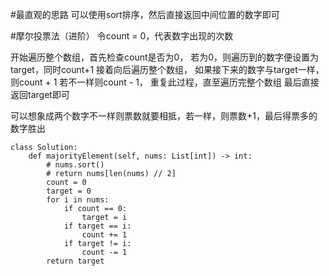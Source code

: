 #最直观的思路
可以使用sort排序，然后直接返回中间位置的数字即可

#摩尔投票法（进阶）
令count = 0，代表数字出现的次数


开始遍历整个数组，首先检查count是否为0，
若为0，则遍历到的数字便设置为target，同时count+1
接着向后遍历整个数组，
如果接下来的数字与target一样，则count + 1
若不一样则count - 1，
重复此过程，直至遍历完整个数组
最后直接返回target即可

可以想象成两个数字不一样则票数就要相抵，若一样，则票数+1，最后得票多的数字胜出

```shell
class Solution:
    def majorityElement(self, nums: List[int]) -> int:
        # nums.sort()
        # return nums[len(nums) // 2]
        count = 0
        target = 0
        for i in nums:
            if count == 0:
                target = i
            if target == i:
                count += 1
            if target != i:
                count -= 1
        return target

```


